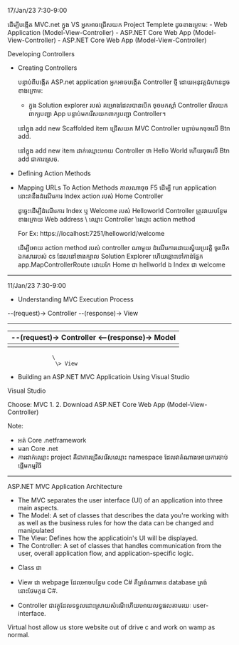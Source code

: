 17/Jan/23 7:30-9:00

ដើម្បីបង្កើត MVC.net ក្នុង VS អ្នកអាចជ្រើសយក Project Templete ដូចខាងក្រោម:
    - Web Application (Model-View-Controller)
    - ASP.NET Core Web App (Model-View-Controller)
    - ASP.NET Core Web App (Model-View-Controller)

Developing Controllers

* Creating Controllers

    បន្ទាប់ពីបង្កើត ASP.net application អ្នកអាចបង្កើត Controller ថ្មី ដោយអនុវត្តជំហានដូចខាងក្រោម:
    
    - ក្នុង Solution explorer របស់ គម្រោងដែលបានបើក ចុចមកស្តាំ Controller រើសយកពាក្យបញ្ជា App បន្ទាប់មករើសយកពាក្យបញ្ជា Controller។

    នៅក្នុង add new Scaffolded item ជ្រើសយក MVC Controller បន្ទាប់មកចុចលើ Btn add.

    នៅក្នុង add new item ដាក់ឈ្មោះអោយ Controller ថា Hello World ហើយចុចលើ Btn add ជាការស្រេច.

* Defining Action Methods

* Mapping URLs To Action Methods
    កាលណាចុច F5 ដើម្បី run application នោះវានឹងដំណើរការ Index action របស់ Home Controller

    ដូច្នេះដើម្បីដំណើរការ Index ឬ Welcome របស់ Helloworld Controller ត្រូវវាយបន្ថែមខាងក្រោយ Web address \ ឈ្មោះ Controller \ឈ្មោះ action method

    For Ex: https://localhost:7251/helloworld/welcome

    ដើម្បីអោយ action method របស់ controller ណាមួយ ដំណើរការដោយស្វ័យប្រវត្តិ ចូរបើកឯកសាររបស់ cs ដែលនៅខាងក្បាល Solution Explorer ហើយឆ្ពោះទៅកាន់ផ្នែក app.MapControllerRoute ដោយកែ Home ជា hellworld ឯ Index ជា welcome

--------------------------------------

11/Jan/23 7:30-9:00

* Understanding MVC Execution Process

--(request)-> Controller --(response)-> View

-----------------------------------------------
--(request)-> Controller <--(response)-> Model |
-----------------------------------------------|
                  |
                  \                  
                   \> View

* Building an ASP.NET MVC Applicatioin Using Visual Studio

Visual Studio

Choose: MVC
1. 
2. Download ASP.NET Core Web App (Model-View-Controller)

Note:
- អត់ Core .netframework
- មan Core .net
- ការដាក់ឈ្មោះ project គឺជាការជ្រើសរើសឈ្មោះ namespace ដែលវាតំណាងអោយការចាប់ផ្តើមកម្មវិធី

--------------------------------------

ASP.NET MVC Application Architecture

- The MVC separates the user interface (UI) of an application into three main aspects.
- The Model: A set of classes that describes the data you're working with as well as the business rules for how the data can be changed and manipulated
- The View: Defines how the applicatioin's UI will be displayed.
- The Controller: A set of classes that handles communication from the user, overall application flow, and application-specific logic.

* Class ជា

* View ជា webpage ដែលអាចបន្ថែម code C# គឺត្រង់ណាមាន database ត្រង់នោះថែមកូដ C#.

* Controller ជាវត្ថុដែលទទួលដោះស្រាយសំណើហើយអោយលទ្ធផលតាមរយៈ user-interface.

Virtual host allow us store website out of drive c and work on wamp as normal.